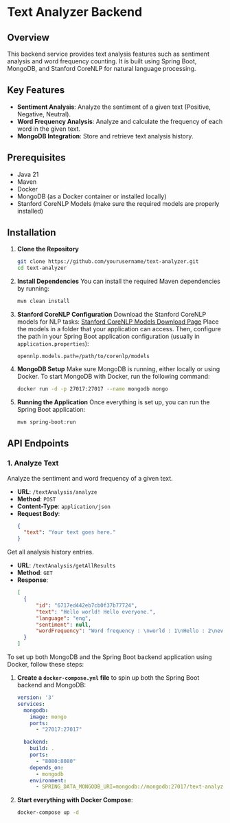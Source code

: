 # Text Analyzer Backend

## Overview
This backend service provides text analysis features such as sentiment analysis and word frequency counting. It is built using Spring Boot, MongoDB, and Stanford CoreNLP for natural language processing.

## Key Features
- **Sentiment Analysis**: Analyze the sentiment of a given text (Positive, Negative, Neutral).
- **Word Frequency Analysis**: Analyze and calculate the frequency of each word in the given text.
- **MongoDB Integration**: Store and retrieve text analysis history.

## Prerequisites
- Java 21
- Maven
- Docker
- MongoDB (as a Docker container or installed locally)
- Stanford CoreNLP Models (make sure the required models are properly installed)

## Installation
1. **Clone the Repository**
    ```sh
    git clone https://github.com/yourusername/text-analyzer.git
    cd text-analyzer
    ```

2. **Install Dependencies**
    You can install the required Maven dependencies by running:
    ```sh
    mvn clean install
    ```

3. **Stanford CoreNLP Configuration**
    Download the Stanford CoreNLP models for NLP tasks:
    [Stanford CoreNLP Models Download Page](https://stanfordnlp.github.io/CoreNLP/download.html)
    Place the models in a folder that your application can access. Then, configure the path in your Spring Boot application configuration (usually in `application.properties`):
    ```properties
    opennlp.models.path=/path/to/corenlp/models
    ```

4. **MongoDB Setup**
    Make sure MongoDB is running, either locally or using Docker.
    To start MongoDB with Docker, run the following command:
    ```sh
    docker run -d -p 27017:27017 --name mongodb mongo
    ```

5. **Running the Application**
    Once everything is set up, you can run the Spring Boot application:
    ```sh
    mvn spring-boot:run
    ```
   



## API Endpoints

### 1. Analyze Text
Analyze the sentiment and word frequency of a given text.

- **URL**: `/textAnalysis/analyze`
- **Method**: `POST`
- **Content-Type**: `application/json`
- **Request Body**:
  ```json
  {
    "text": "Your text goes here."
  }
  
    ```
  
Get all analysis history entries.

- **URL**: `/textAnalysis/getAllResults`
- **Method**: `GET`
- **Response**:
  ```json
  [
    {
        "id": "6717ed442eb7cb0f37b77724",
        "text": "Hello world! Hello everyone.",
        "language": "eng",
        "sentiment": null,
        "wordFrequency": "Word frequency : \nworld : 1\nHello : 2\neveryone : 1\n"
    }
  ]
  ```

To set up both MongoDB and the Spring Boot backend application using Docker, follow these steps:

1. **Create a `docker-compose.yml` file** to spin up both the Spring Boot backend and MongoDB:
    ```yaml
    version: '3'
    services:
      mongodb:
        image: mongo
        ports:
          - "27017:27017"

      backend:
        build: .
        ports:
          - "8080:8080"
        depends_on:
          - mongodb
        environment:
          - SPRING_DATA_MONGODB_URI=mongodb://mongodb:27017/text-analyzer
    ```

3. **Start everything with Docker Compose**:
    ```sh
    docker-compose up -d
    ```
